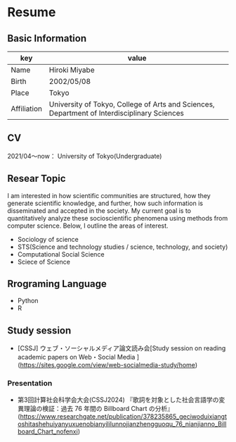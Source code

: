 # Resume

## Basic Information

|key|value|
|---|---|
|Name|Hiroki Miyabe|
|Birth|2002/05/08|
|Place|Tokyo|
|Affiliation|University of Tokyo, College of Arts and Sciences, Department of Interdisciplinary Sciences|

## CV
2021/04～now： University of Tokyo(Undergraduate)

## Resear Topic
I am interested in how scientific communities are structured, how they generate scientific knowledge, and further, how such information is disseminated and accepted in the society. My current goal is to quantitatively analyze these socioscientific phenomena using methods from computer science. 
Below, I outline the areas of interest.

- Sociology of science
- STS(Science and technology studies / science, technology, and society)
- Computational Social Science
- Sciece of Science



## Rrograming Language

- Python
- R


## Study session
- [CSSJ] ウェブ・ソーシャルメディア論文読み会[Study session on reading academic papers on Web・Social Media ]
  (https://sites.google.com/view/web-socialmedia-study/home)

### Presentation
- 第3回計算社会科学会大会(CSSJ2024)
  『歌詞を対象とした社会言語学の変異理論の検証：過去 76 年間の Billboard Chart の分析』(https://www.researchgate.net/publication/378235865_geciwoduixiangtoshitashehuiyanyuxuenobianyililunnojianzhengguoqu_76_nianjianno_Billboard_Chart_nofenxi)
